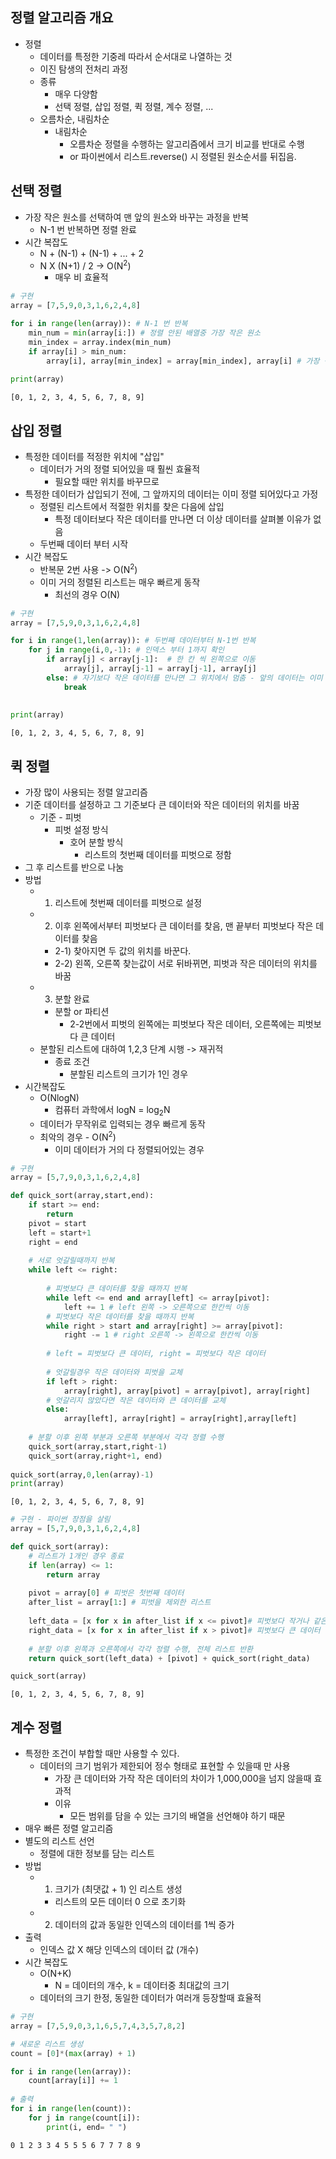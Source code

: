 ## 정렬 알고리즘 개요
- 정렬
    - 데이터를 특정한 기중레 따라서 순서대로 나열하는 것
    - 이진 탐생의 전처리 과정
    - 종류
        - 매우 다양함
        - 선택 정렬, 삽입 정렬, 퀵 정렬, 계수 정렬, ...
    - 오름차순, 내림차순
        - 내림차순
            - 오름차순 정렬을 수행하는 알고리즘에서 크기 비교를 반대로 수행
            - or 파이썬에서 리스트.reverse() 시 정렬된 원소순서를 뒤집음.

## 선택 정렬
- 가장 작은 원소를 선택하여 맨 앞의 원소와 바꾸는 과정을 반복
    - N-1 번 반복하면 정렬 완료
- 시간 복잡도
    - N + (N-1) + (N-1) + ... + 2
    - N X (N+1) / 2 -> O(N<sup>2</sup>)
        - 매우 비 효율적


```python
# 구현
array = [7,5,9,0,3,1,6,2,4,8]

for i in range(len(array)): # N-1 번 반복
    min_num = min(array[i:]) # 정렬 안된 배열중 가장 작은 원소
    min_index = array.index(min_num)
    if array[i] > min_num:
        array[i], array[min_index] = array[min_index], array[i] # 가장 작은 원소를 선택하여 맨 앞의 원소와 바꾸는 과정
        
print(array)
```

    [0, 1, 2, 3, 4, 5, 6, 7, 8, 9]
    

## 삽입 정렬
- 특정한 데이터를 적정한 위치에 "삽입"
    - 데이터가 거의 정렬 되어있을 때 훨씬 효율적
        - 필요할 때만 위치를 바꾸므로
- 특정한 데이터가 삽입되기 전에, 그 앞까지의 데이터는 이미 정렬 되어있다고 가정
    - 정렬된 리스트에서 적절한 위치를 찾은 다음에 삽입
        - 특정 데이터보다 작은 데이터를 만나면 더 이상 데이터를 살펴볼 이유가 없음
    - 두번째 데이터 부터 시작
- 시간 복잡도
    - 반복문 2번 사용 -> O(N<sup>2</sup>)
    - 이미 거의 정렬된 리스트는 매우 빠르게 동작
        - 최선의 경우 O(N)


```python
# 구현
array = [7,5,9,0,3,1,6,2,4,8]

for i in range(1,len(array)): # 두번째 데이터부터 N-1번 반복
    for j in range(i,0,-1): # 인덱스 부터 1까지 확인
        if array[j] < array[j-1]:  # 한 칸 씩 왼쪽으로 이동
            array[j], array[j-1] = array[j-1], array[j]
        else: # 자기보다 작은 데이터를 만나면 그 위치에서 멈춤 - 앞의 데이터는 이미 정렬되어있다고 가정
            break
            
            
print(array)
```

    [0, 1, 2, 3, 4, 5, 6, 7, 8, 9]
    

## 퀵 정렬
- 가장 많이 사용되는 정렬 알고리즘
- 기준 데이터를 설정하고 그 기준보다 큰 데이터와 작은 데이터의 위치를 바꿈
    - 기준 - 피벗
        - 피벗 설정 방식
            - 호어 분할 방식
                - 리스트의 첫번째 데이터를 피벗으로 정함
- 그 후 리스트를 반으로 나눔
- 방법
    - 1) 리스트에 첫번째 데이터를 피벗으로 설정
    - 2) 이후 왼쪽에서부터 피벗보다 큰 데이터를 찾음, 맨 끝부터 피벗보다 작은 데이터를 찾음
        - 2-1) 찾아지면 두 값의 위치를 바꾼다.
        - 2-2) 왼쪽, 오른쪽 찾는값이 서로 뒤바뀌면, 피벗과 작은 데이터의 위치를 바꿈
    - 3) 분할 완료
        - 분할 or 파티션
            - 2-2번에서 피벗의 왼쪽에는 피벗보다 작은 데이터, 오른쪽에는 피벗보다 큰 데이터
    - 분할된 리스트에 대하여 1,2,3 단계 시행 -> 재귀적
        - 종료 조건
            - 분할된 리스트의 크기가 1인 경우
- 시간복잡도
    - O(NlogN)
        - 컴퓨터 과학에서 logN = log<sub>2</sub>N
    - 데이터가 무작위로 입력되는 경우 빠르게 동작
    - 최악의 경우 - O(N<sup>2</sup>)
        - 이미 데이터가 거의 다 정렬되어있는 경우


```python
# 구현
array = [5,7,9,0,3,1,6,2,4,8]

def quick_sort(array,start,end):
    if start >= end:
        return
    pivot = start
    left = start+1
    right = end
    
    # 서로 엇갈릴때까지 반복
    while left <= right:
        
        # 피벗보다 큰 데이터를 찾을 때까지 반복
        while left <= end and array[left] <= array[pivot]:
            left += 1 # left 왼쪽 -> 오른쪽으로 한칸씩 이동
        # 피벗보다 작은 데이터를 찾을 때까지 반복
        while right > start and array[right] >= array[pivot]:
            right -= 1 # right 오른쪽 -> 왼쪽으로 한칸씩 이동
            
        # left = 피벗보다 큰 데이터, right = 피벗보다 작은 데이터
        
        # 엇갈릴경우 작은 데이터와 피벗을 교체
        if left > right:
            array[right], array[pivot] = array[pivot], array[right]
        # 엇갈리지 않았다면 작은 데이터와 큰 데이터를 교체
        else:
            array[left], array[right] = array[right],array[left]
    
    # 분할 이후 왼쪽 부분과 오른쪽 부분에서 각각 정렬 수행
    quick_sort(array,start,right-1)
    quick_sort(array,right+1, end)
    
quick_sort(array,0,len(array)-1)
print(array)
```

    [0, 1, 2, 3, 4, 5, 6, 7, 8, 9]
    


```python
# 구현 - 파이썬 장점을 살림
array = [5,7,9,0,3,1,6,2,4,8]

def quick_sort(array):
    # 리스트가 1개인 경우 종료
    if len(array) <= 1:
        return array
    
    pivot = array[0] # 피벗은 첫번째 데이터
    after_list = array[1:] # 피벗을 제외한 리스트
    
    left_data = [x for x in after_list if x <= pivot]# 피벗보다 작거나 같은 데이터 -> 왼쪽 리스트
    right_data = [x for x in after_list if x > pivot]# 피벗보다 큰 데이터 -> 오른쪽 리스트
    
    # 분할 이후 왼쪽과 오른쪽에서 각각 정렬 수행, 전체 리스트 반환
    return quick_sort(left_data) + [pivot] + quick_sort(right_data)

quick_sort(array)
```




    [0, 1, 2, 3, 4, 5, 6, 7, 8, 9]



## 계수 정렬
- 특정한 조건이 부합할 때만 사용할 수 있다.
    - 데이터의 크기 범위가 제한되어 정수 형태로 표현할 수 있을때 만 사용
        - 가장 큰 데이터와 가작 작은 데이터의 차이가 1,000,000을 넘지 않을때 효과적
        - 이유
            - 모든 범위를 담을 수 있는 크기의 배열을 선언해야 하기 때문
- 매우 빠른 정렬 알고리즘
- 별도의 리스트 선언
    - 정렬에 대한 정보를 담는 리스트
- 방법
    - 1) 크기가 (최댓값 + 1) 인 리스트 생성
        - 리스트의 모든 데이터 0 으로 초기화
    - 2) 데이터의 값과 동일한 인덱스의 데이터를 1씩 증가
- 출력
    - 인덱스 값 X 해당 인덱스의 데이터 값 (개수)
- 시간 복잡도
    - O(N+K)
        - N = 데이터의 개수, k = 데이터중 최대값의 크기
    - 데이터의 크기 한정, 동일한 데이터가 여러개 등장할때 효율적


```python
# 구현
array = [7,5,9,0,3,1,6,5,7,4,3,5,7,8,2]

# 새로운 리스트 생성
count = [0]*(max(array) + 1)

for i in range(len(array)):
    count[array[i]] += 1
    
# 출력
for i in range(len(count)):
    for j in range(count[i]):
        print(i, end= " ")
```

    0 1 2 3 3 4 5 5 5 6 7 7 7 8 9 
